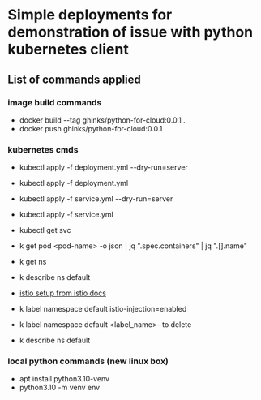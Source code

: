 # Simple deployments for demonstration of issue with python kubernetes client 

## List of commands applied 
### image build commands
- docker build --tag ghinks/python-for-cloud:0.0.1 .
- docker push ghinks/python-for-cloud:0.0.1

### kubernetes cmds
- kubectl apply -f deployment.yml --dry-run=server
- kubectl apply -f deployment.yml
- kubectl apply -f service.yml --dry-run=server
- kubectl apply -f service.yml
- kubectl get svc
- k get pod &lt;pod-name&gt; -o json | jq ".spec.containers" | jq ".[].name"

- k get ns
- k describe ns default
- [istio setup from istio docs](https://istio.io/latest/docs/setup/getting-started/)
- k label namespace default istio-injection=enabled
- k label namespace default &lt;label_name&gt;- to delete
- k describe ns default

### local python commands (new linux box)
- apt install python3.10-venv
- python3.10 -m venv env
